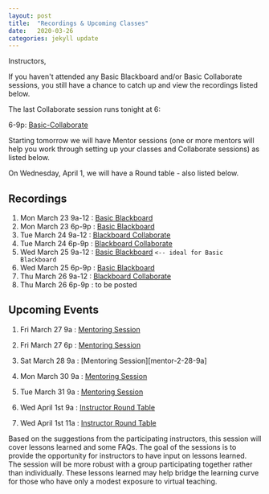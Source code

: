 ```yaml
---
layout: post
title:  "Recordings & Upcoming Classes"
date:   2020-03-26
categories: jekyll update
---
```



Instructors,

If you haven't attended any Basic Blackboard and/or Basic Collaborate sessions, you still have a chance to catch up and view the recordings listed below.

The last Collaborate session runs tonight at 6:

6-9p: [Basic-Collaborate][basic-collab-3-26-6p]

Starting tomorrow we will have Mentor sessions (one or more mentors will help you work through setting up your classes and Collaborate sessions) as listed below.

On Wednesday, April 1, we will have a Round table - also listed below.


## Recordings

1. Mon March 23 9a-12 : [Basic Blackboard][basic-bb-3-23-9a]
1. Mon March 23 6p-9p : [Basic Blackboard][basic-bb-3-23-6p]
1. Tue March 24 9a-12 : [Blackboard Collaborate][bb-collab-3-24-9a]
1. Tue March 24 6p-9p : [Blackboard Collaborate][bb-collab-3-24-6p]
1. Wed March 25 9a-12 : [Basic Blackboard][basic-bb-3-25-9a]  `<-- ideal for Basic Blackboard`
1. Wed March 25 6p-9p : [Basic Blackboard][basic-bb-3-25-6p]
1. Thu March 26 9a-12 : [Blackboard Collaborate][bb-collab-3-26-9a]
1. Thu March 26 6p-9p : to be posted


## Upcoming Events

1. Fri March 27 9a : [Mentoring Session][mentor-3-27-9a]
1. Fri March 27 6p : [Mentoring Session][mentor-3-27-6p]
1. Sat March 28 9a : [Mentoring Session][mentor-2-28-9a]

1. Mon March 30 9a : [Mentoring Session][mentor-3-30-9a]
1. Tue March 31 9a : [Mentoring Session][mentor-3-31-9a]

1. Wed April 1st 9a : [Instructor Round Table][roundtable-4-1-9a]
1. Wed April 1st 11a : [Instructor Round Table][roundtable-4-1-9a]

Based on the suggestions from the participating instructors, this session will cover lessons learned and some FAQs. The goal of the sessions is to provide the opportunity for instructors to have input on lessons learned. The session will be more robust with a group participating together rather than individually. These lessons learned may help bridge the learning curve for those who have only a modest exposure to virtual teaching.



[basic-collab-3-26-6p]: https://us.bbcollab.com/guest/f62e4f5a0d80431680099185db98a30d
[basic-bb-3-23-9a]: https://us-lti.bbcollab.com/recording/8518027674094cfc8a696400971790b3
[basic-bb-3-23-6p]: https://us-lti.bbcollab.com/recording/b4c225b52bda4a9da16957cf65f6a5b7
[bb-collab-3-24-9a]: https://us-lti.bbcollab.com/recording/d2f908f7223541bbaa98786c55f76166
[bb-collab-3-24-6p]: https://us-lti.bbcollab.com/recording/1ee6fa21638b425fb41b70ca0e1dbf8c
[basic-bb-3-25-9a]: https://us-lti.bbcollab.com/recording/d87e0c5abaef40d9b2940523ccac4653
[basic-bb-3-25-6p]: https://us-lti.bbcollab.com/recording/a0783fb08cff4431919eaa6dfbac0c77
[bb-collab-3-26-9a]: https://us-lti.bbcollab.com/recording/fca14da89384436f9ae3c215fbe8a5f3
[mentor-3-27-9a]: https://us.bbcollab.com/guest/00780aae840245368b822fd2b8babf81
[mentor-3-27-6p]: https://us.bbcollab.com/guest/794ff6f5f5bf43699b06ecdc0016a23a
[mentor-3-28-9a]: https://us.bbcollab.com/guest/9da571faf4f846e1964efe7ce6296b4c
[mentor-3-30-9a]: https://us.bbcollab.com/guest/4dcf9526995c44cbae24f395a241afba
[mentor-3-31-9a]: https://us.bbcollab.com/guest/d9ee04837d084c5a833be6dfe6813d31
[roundtable-4-1-9a]: https://us.bbcollab.com/collab/ui/session/guest/f54b743da8774875bc4783e2d2245dba